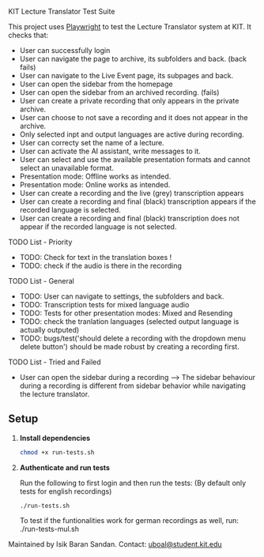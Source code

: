 KIT Lecture Translator Test Suite

This project uses [Playwright](https://playwright.dev/) to test the Lecture Translator system at KIT. It checks that:

- User can successfully login
- User can navigate the page to archive, its subfolders and back. (back fails)
- User can navigate to the Live Event page, its subpages and back.
- User can open the sidebar from the homepage
- User can open the sidebar from an archived recording. (fails)
- User can create a private recording that only appears in the private archive.
- User can choose to not save a recording and it does not appear in the archive.
- Only selected inpt and output languages are active during recording.
- User can correcty set the name of a lecture.
- User can activate the AI assistant, write messages to it.
- User can select and use the available presentation formats and cannot select an unavailable format.
- Presentation mode: Offline works as intended.
- Presentation mode: Online works as intended.
- User can create a recording and the live (grey) transcription appears
- User can create a recording and final (black) transcription appears if the recorded language is selected.
- User can create a recording and final (black) transcription does not appear if the recorded language is not selected.

TODO List - Priority
- TODO: Check for text in the translation boxes !
- TODO: check if the audio is there in the recording

TODO List - General
- TODO: User can navigate to settings, the subfolders and back.
- TODO: Transcription tests for mixed language audio
- TODO: Tests for other presentation modes: Mixed and Resending
- TODO: check the tranlation languages (selected output language is actually outputed)
- TODO: bugs/test('should delete a recording with the dropdown menu delete button')  should be made robust by creating a recording first.
  

TODO List - Tried and Failed
- User can open the sidebar during a recording --> The sidebar behaviour during a recording is different from sidebar behavior while navigating the lecture translator.


## Setup

1. **Install dependencies** 
   ```bash
   chmod +x run-tests.sh


2. **Authenticate and run tests**
   
    Run the following to first login and then run the tests:
    (By default only tests for english recordings)

       ./run-tests.sh

   To test if the funtionalities work for german recordings as well, run:
      ./run-tests-mul.sh


Maintained by Isik Baran Sandan. Contact: uboal@student.kit.edu
